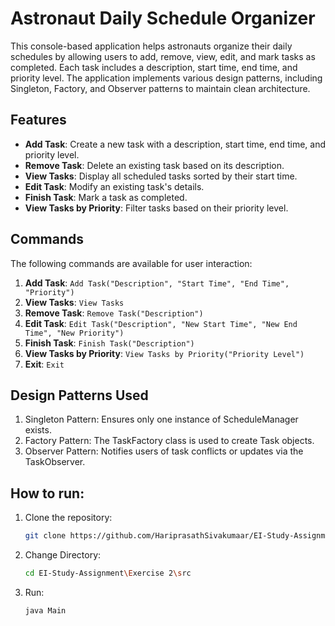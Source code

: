 # Astronaut Daily Schedule Organizer

This console-based application helps astronauts organize their daily schedules by allowing users to add, remove, view, edit, and mark tasks as completed. Each task includes a description, start time, end time, and priority level. The application implements various design patterns, including Singleton, Factory, and Observer patterns to maintain clean architecture.

## Features

- **Add Task**: Create a new task with a description, start time, end time, and priority level.
- **Remove Task**: Delete an existing task based on its description.
- **View Tasks**: Display all scheduled tasks sorted by their start time.
- **Edit Task**: Modify an existing task's details.
- **Finish Task**: Mark a task as completed.
- **View Tasks by Priority**: Filter tasks based on their priority level.

## Commands

The following commands are available for user interaction:

1. **Add Task**: `Add Task("Description", "Start Time", "End Time", "Priority")`
2. **View Tasks**: `View Tasks`
3. **Remove Task**: `Remove Task("Description")`
4. **Edit Task**: `Edit Task("Description", "New Start Time", "New End Time", "New Priority")`
5. **Finish Task**: `Finish Task("Description")`
6. **View Tasks by Priority**: `View Tasks by Priority("Priority Level")`
7. **Exit**: `Exit`

## Design Patterns Used

1. Singleton Pattern: Ensures only one instance of ScheduleManager exists.
2. Factory Pattern: The TaskFactory class is used to create Task objects.
3. Observer Pattern: Notifies users of task conflicts or updates via the TaskObserver.

## How to run:

1. Clone the repository:
   ```bash
   git clone https://github.com/HariprasathSivakumaar/EI-Study-Assignment.git
   ```
2. Change Directory:
   ```bash
   cd EI-Study-Assignment\Exercise 2\src
   ```
3. Run:
   ```bash
   java Main
   ```
